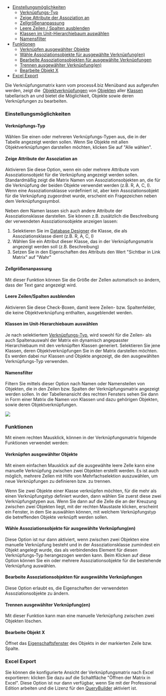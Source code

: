 -   [Einstellungsmöglichkeiten](#einstellungsmöglichkeiten)
    -   [Verknüpfungs-Typ](#verknüpfungs-typ)
    -   [Zeige Attribute der Assoziation an](#zeige-attribute-der-assoziationan)
    -   [Zellgrößenanpassung](#zellgrößenanpassung)
    -   [Leere Zeilen / Spalten ausblenden](#leere-zeilen--spalten-ausblenden)
    -   [Klassen im Unit-Hierarchiebaum auswählen](#klassen-im-unit-hierarchiebaum-auswählen)
    -   [Namensfilter](#namensfilter)
-   [Funktionen](#funktionen)
    -   [Verknüpfen ausgewählter Objekte](#verknüpfen-ausgewählter-objekte)
    -   [Wähle Assoziationsobjekte für ausgewählte Verknüpfung(en)](#wähle-assoziationsobjekte-für-ausgewählte-verknüpfungen)
    -   [Bearbeite Assoziationsobjekten für ausgewählte Verknüpfungen](#bearbeite-assoziationsobjekten-für-ausgewählte-verknüpfungen)
    -   [Trennen ausgewählter Verknüpfung(en)](#trennen-ausgewählter-verknüpfungen)
    -   [Bearbeite Objekt X](#bearbeite-objekt-x)
-   [Excel Export](#excel-export)

Die Verknüpfungsmatrix kann vom process4.biz Menüband aus aufgerufen
werden, zeigt die  [Objektverknüpfungen](verknüpfungen) von
[Objekten](objekt) aller [Klassen](klasse) tabellarisch an und bietet
die Möglichkeit, Objekte sowie deren Verknüpfungen zu bearbeiten.

### Einstellungsmöglichkeiten

#### Verknüpfungs-Typ

Wählen Sie einen oder mehreren Verknüpfungs-Typen aus, die in der
Tabelle angezeigt werden sollen. Wenn Sie Objekte mit allen
Objektverknüpfungen darstellen möchten, klicken Sie auf "Alle wählen".

#### Zeige Attribute der Assoziation an

Aktivieren Sie diese Option, wenn ein oder mehrere Attribute vom
Assoziationsobjekt für die Verknüpfung angezeigt werden sollen.
Standardmäßig zeigt die Matrix Namen von Assoziationsobjekten an, die
für die Verknüpfung der beiden Objekte verwendet werden (z.B. R, A, C,
I). Wenn eine Assoziationsklasse vordefiniert ist, aber kein
Assoziationsobjekt für die Verknüpfung zugeordnet wurde, erscheint ein
Fragezeichen neben dem Verknüpfungssymbol.

Neben dem Namen lassen sich auch andere Attribute der Assoziationsklasse
darstellen. Sie können z.B. zusätzlich die Beschreibung der verwendeten
Assoziationsobjekte anzeigen lassen:

1.  Selektieren Sie im [Database Designer](database-desiner-de) die
    Klasse, die als Assoziationsklasse dient (z.B. R, A, C, I)
2.  Wählen Sie ein Attribut dieser Klasse, das in der Verknüpfungsmatrix
    angezeigt werden soll (z.B. Beschreibung)
3.  Setzen Sie in den Eigenschaften des Attributs den Wert "Sichtbar in
    Link Matrix" auf "Wahr"

#### Zellgrößenanpassung

Mit dieser Funktion können Sie die Größe der Zellen automatisch so
ändern, dass der Text ganz angezeigt wird.

#### Leere Zeilen/Spalten ausblenden

Aktivieren Sie diese Check-Boxen, damit leere Zeilen- bzw.
Spaltenfelder, die keine Objektverknüpfung enthalten, ausgeblendet
werden.

#### Klassen im Unit-Hierarchiebaum auswählen

Je nach selektiertem [Verknüpfungs-Typ](verknüpfungen), wird sowohl für
die Zeilen- als auch Spaltenauswahl der Matrix ein dynamisch angepasster
Hierarchiebaum mit den verknüpften Klassen generiert. Selektieren Sie
jene Klassen, deren Objektverknüpfungen Sie in der Matrix darstellen
möchten. Es werden dabei nur Klassen und Objekte angezeigt, die den
ausgewählten Verknüpfungs-Typ verwenden.

#### Namensfilter

Filtern Sie mittels dieser Option nach Namen oder Namensteilen von
Objekten, die in den Zeilen bzw. Spalten der Verknüpfungsmatrix
angezeigt werden sollen. In der Tabellenansicht des rechten Fensters
sehen Sie dann in Form einer Matrix die Namen von Klassen und dazu
gehörigen Objekten, sowie deren Objektverknüpfungen.


![](//images.ctfassets.net/utx1h0gfm1om/5dBbwssAKsuMUsKCgYKUMW/6fd8355e1bc71fdb74f51030d084b50a/1017690.png)

### Funktionen

Mit einem rechten Mausklick, können in der Verknüpfungsmatrix folgende
Funktionen verwendet werden:

#### Verknüpfen ausgewählter Objekte

Mit einem einfachen Mausklick auf die ausgewählte leere Zelle kann eine
manuelle Verknüpfung zwischen zwei Objekten erstellt werden. Es ist auch
möglich, mehrere Zellen mit Hilfe von Mehrfachselektion auszuwählen, um
neue Verknüpfungen zu definieren bzw. zu trennen.

Wenn Sie zwei Objekte einer Klasse verknüpfen möchten, für die mehr als
einen Verknüpfungstyp definiert wurden, dann wählen Sie zuerst diese
zwei Verknüpfungstypen aus. Wenn Sie dann auf die Zelle die an der
Kreuzung zwischen zwei Objekten liegt, mit der rechten Maustaste
klicken, erscheint ein Fenster, in dem Sie auswählen können, mit welchem
Verknüpfungstyp die betreffenden Objekte verknüpft werden sollen.

#### Wähle Assoziationsobjekte für ausgewählte Verknüpfung(en)

Diese Option ist nur dann aktiviert, wenn zwischen zwei Objekten eine
manuelle Verknüpfung besteht und in der Assoziationsklasse zumindest ein
Objekt angelegt wurde, das als verbindendes Element für diesen
Verknüpfungs-Typ herangezogen werden kann. Beim Klicken auf diese Option
können Sie ein oder mehrere Assoziationsobjekte für die bestehende
Verknüpfung auswählen.

#### Bearbeite Assoziationsobjekten für ausgewählte Verknüpfungen

Diese Option erlaubt es, die Eigenschaften der verwendeten
Assoziationsobjekte zu ändern.

#### Trennen ausgewählter Verknüpfung(en)

Mit dieser Funktion kann man eine manuelle Verknüpfung zwischen zwei
Objekten löschen.

#### Bearbeite Objekt X

Öffnet das [Eigenschaftsfenster](eigenschaften-dialogfenster) des
Objekts in der markierten Zeile bzw. Spalte.

### Excel Export

Sie können die konfigurierte Ansicht der Verknüpfungsmatrix nach Excel
exportieren: klicken Sie dazu auf die Schaltfläche "Öffnen der Matrix in
Excel". Diese Option ist nur dann verfügbar, wenn Sie mit der
Professional Edition arbeiten und die Lizenz für den
[QueryBuilder](querybuilder-de) aktiviert ist.

